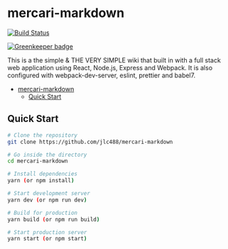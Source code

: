 # mercari-markdown

[![Build Status](https://travis-ci.org/jlc488/mercari-markdown.svg?branch=master)](https://travis-ci.org/jlc488/mercari-markdown)

[![Greenkeeper badge](https://badges.greenkeeper.io/jlc488/mercari-markdown.svg)](https://greenkeeper.io/)

This is a the simple & THE VERY SIMPLE wiki that built in with a full stack web application using React, Node.js, Express and Webpack. It is also configured with webpack-dev-server, eslint, prettier and babel7.

- [mercari-markdown](#mercari-markdown)
  - [Quick Start](#quick-start)

## Quick Start

```bash
# Clone the repository
git clone https://github.com/jlc488/mercari-markdown

# Go inside the directory
cd mercari-markdown

# Install dependencies
yarn (or npm install)

# Start development server
yarn dev (or npm run dev)

# Build for production
yarn build (or npm run build)

# Start production server
yarn start (or npm start)
```

